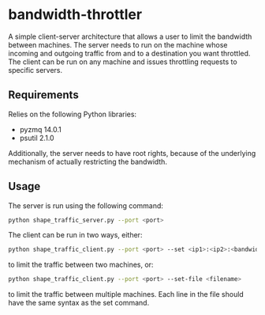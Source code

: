 # bandwidth-throttler
A simple client-server architecture that allows a user to limit the bandwidth between machines.
The server needs to run on the machine whose incoming and outgoing traffic from and to a destination
you want throttled. The client can be run on any machine and issues throttling requests to specific
servers.

## Requirements
Relies on the following Python libraries:
* pyzmq 14.0.1
* psutil 2.1.0

Additionally, the server needs to have root rights, because of the underlying mechanism of
actually restricting the bandwidth.


## Usage
The server is run using the following command:
```bash
python shape_traffic_server.py --port <port>
```
The client can be run in two ways, either:
```bash
python shape_traffic_client.py --port <port> --set <ip1>:<ip2>:<bandwidth>
```
to limit the traffic between two machines, or:
```bash
python shape_traffic_client.py --port <port> --set-file <filename>
```
to limit the traffic between multiple machines. Each line in the file should
have the same syntax as the set command.

